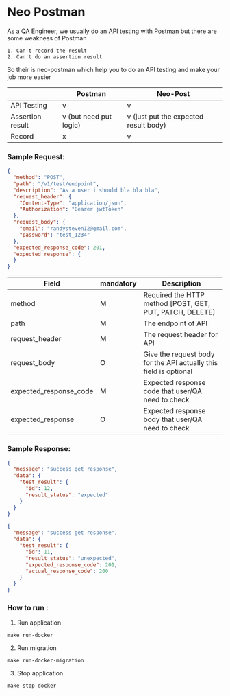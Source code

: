 # Neo Postman

As a QA Engineer, we usually do an API testing with Postman but there are some weakness of Postman

```
1. Can't record the result
2. Can't do an assertion result
```

So their is neo-postman which help you to do an API testing and make your job more easier

|                  | Postman                | Neo-Post                              |
|------------------|------------------------|---------------------------------------|
| API Testing      | v                      | v                                     |
| Assertion result | v (but need put logic) | v (just put the expected result body) |
| Record           | x                      | v                                     |

### Sample Request:

```json
{
  "method": "POST",
  "path": "/v1/test/endpoint",
  "description": "As a user i should bla bla bla",
  "request_header": {
    "Content-Type": "application/json",
    "Authorization": "Bearer jwtToken"
  },
  "request_body": {
    "email": "randysteven12@gmail.com",
    "password": "test_1234"
  },
  "expected_response_code": 201,
  "expected_response": {
  }
}
```

| Field                  | mandatory | Description                                                       |
|------------------------|-----------|-------------------------------------------------------------------|
| method                 | M         | Required the HTTP method [POST, GET, PUT, PATCH, DELETE]          |
| path                   | M         | The endpoint of API                                               |
| request_header         | M         | The request header for API                                        |
| request_body           | O         | Give the request body for the API actually this field is optional |
| expected_response_code | M         | Expected response code that user/QA need to check                 |
| expected_response      | O         | Expected response body that user/QA need to check                 |

### Sample Response:

```json
{
  "message": "success get response",
  "data": {
    "test_result": {
      "id": 12,
      "result_status": "expected"
    }
  }
}
```

```json
{
  "message": "success get response",
  "data": {
    "test_result": {
      "id": 11,
      "result_status": "unexpected",
      "expected_response_code": 201,
      "actual_response_code": 200
    }
  }
}
```

### How to run :

1. Run application
```shell
make run-docker
```

2. Run migration
```shell
make run-docker-migration
```

3. Stop application
```shell
make stop-docker
```